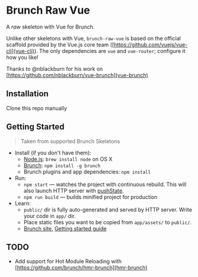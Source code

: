 # Brunch Raw Vue

A _raw_ skeleton with Vue for Brunch.

Unlike other skeletons with Vue, `brunch-raw-vue` is based on the official scaffold provided by the Vue.js core team ([https://github.com/vuejs/vue-cli](vue-cli)). The only dependencies are `vue` and `vue-router`; configure it how you like!

Thanks to @nblackburn for his work on [https://github.com/nblackburn/vue-brunch](vue-brunch)

## Installation

Clone this repo manually

## Getting Started
> Taken from supported Brunch Skeletons

* Install (if you don't have them):
    * [Node.js](http://nodejs.org): `brew install node` on OS X
    * [Brunch](http://brunch.io): `npm install -g brunch`
    * Brunch plugins and app dependencies: `npm install`
* Run:
    * `npm start` — watches the project with continuous rebuild. This will also launch HTTP server with [pushState](https://developer.mozilla.org/en-US/docs/Web/Guide/API/DOM/Manipulating_the_browser_history).
    * `npm run build` — builds minified project for production
* Learn:
    * `public/` dir is fully auto-generated and served by HTTP server.  Write your code in `app/` dir.
    * Place static files you want to be copied from `app/assets/` to `public/`.
    * [Brunch site](http://brunch.io), [Getting started guide](https://github.com/brunch/brunch-guide#readme)

## TODO

* Add support for Hot Module Reloading with [https://github.com/brunch/hmr-brunch](hmr-brunch)
